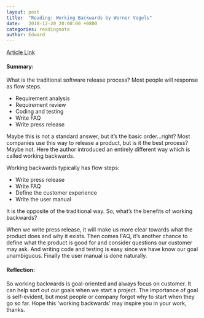 ```yaml
---
layout: post
title:  "Reading: Working Backwards by Werner Vogels"
date:   2018-12-20 20:00:00 +0800
categories: readingnote
author: Edward
---
```


[Article Link](https://www.allthingsdistributed.com/2006/11/working_backwards.html)

#### Summary:
What is the traditional software release process? Most people will response as flow steps.

- Requirement analysis
- Requirement review
- Coding and testing
- Write FAQ
- Write press release 

Maybe this is not a standard answer, but it’s the basic order…right?
Most companies use this way to release a product, but is it the best process? Maybe not. Here the author introduced an entirely different way which is called working backwards.

Working backwards typically has flow steps:

- Write press release
- Write FAQ
- Define the customer experience
- Write the user manual

It is the opposite of the traditional way. So, what’s the benefits of working backwards? 

When we write press release, it will make us more clear towards what the product does and why it exists. Then comes FAQ, it’s another chance to define what the product is good for and consider questions our customer may ask. And writing code and testing is easy since we have know our goal unambiguous. Finally the user manual is done naturally.

#### Reflection:
So working backwards is goal-oriented and always focus on customer. It can help sort out our goals when we start a project. The importance of goal is self-evident, but most people or company forgot why to start when they go so far. Hope this 'working backwards' may inspire you in your work, thanks.

